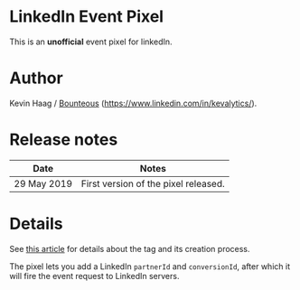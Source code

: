 # LinkedIn Event Pixel
This is an **unofficial** event pixel for linkedIn.

# Author
Kevin Haag / [Bounteous](https://www.bounteous.com/) (https://www.linkedin.com/in/kevalytics/).

# Release notes
| Date | Notes |
|------|-------|
| 29 May 2019 | First version of the pixel released. |

# Details
See [this article](https://www.bounteous.com/insights/2019/05/28/getting-started-google-tag-manager-custom-templates/) for details about the tag and its creation process. 

The pixel lets you add a LinkedIn `partnerId` and `conversionId`, after which it will fire the event request to LinkedIn servers.
